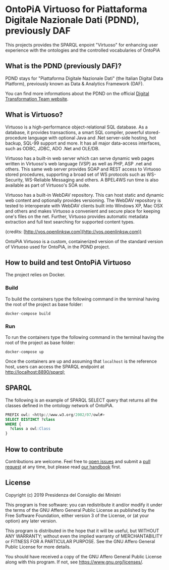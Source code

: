 # OntoPiA Virtuoso for Piattaforma Digitale Nazionale Dati (PDND), previously DAF

This projects provides the SPARQL enpoint "Virtuoso" for enhancing user experience with the ontologies and the controlled vocabularies of OntoPiA

## What is the PDND (previously DAF)?

PDND stays for "Piattaforma Digitale Nazionale Dati" (the Italian Digital Data Platform), previously known as Data & Analytics Framework (DAF).

You can find more informations about the PDND on the official [Digital Transformation Team website](https://teamdigitale.governo.it/it/projects/daf.htm).

## What is Virtuoso?

Virtuoso is a high-performance object-relational SQL database. As a database, it provides transactions, a smart SQL compiler, powerful stored-procedure language with optional Java and .Net server-side hosting, hot backup, SQL-99 support and more. It has all major data-access interfaces, such as ODBC, JDBC, ADO .Net and OLE/DB.

Virtuoso has a built-in web server which can serve dynamic web pages written in Virtuoso's web language (VSP) as well as PHP, ASP .net and others. This same web server provides SOAP and REST access to Virtuoso stored procedures, supporting a broad set of WS protocols such as WS-Security, WS-Reliable Messaging and others. A BPEL4WS run time is also available as part of Virtuoso's SOA suite.

Virtuoso has a built-in WebDAV repository. This can host static and dynamic web content and optionally provides versioning. The WebDAV repository is tested to interoperate with WebDAV clients built into Windows XP, Mac OSX and others and makes Virtuoso a convenient and secure place for keeping one's files on the net. Further, Virtuoso provides automatic metadata extraction and full text searching for supported content types.

(credits: [http://vos.openlinksw.com](http://vos.openlinksw.com))

OntoPiA Virtuoso is a custom, containerized version of the standard version of Virtuoso used for OntoPiA, in the PDND project.

## How to build and test OntoPiA Virtuoso

The project relies on Docker.

### Build

To build the containers type the following command in the terminal having the root of the project as base folder:

```shell
docker-compose build
```

### Run

To run the containers type the following command in the terminal having the root of the project as base folder:

```shell
docker-compose up
```

Once the containers are up and assuming that `localhost` is the reference host, users can access the SPARQL endpoint at <http://localhost:8890/sparql;>

## SPARQL

The following is an example of SPARQL SELECT query that returns all the classes defined in the ontology network of OntoPiA.

```sql
PREFIX owl: <http://www.w3.org/2002/07/owl#>
SELECT DISTINCT ?class
WHERE {
  ?class a owl:Class
}
```

## How to contribute

Contributions are welcome. Feel free to [open issues](./issues) and submit a [pull request](./pulls) at any time, but please read [our handbook](https://github.com/teamdigitale/pdnd-handbook) first.

## License

Copyright (c) 2019 Presidenza del Consiglio dei Ministri

This program is free software: you can redistribute it and/or modify it under the terms of the GNU Affero General Public License as published by the Free Software Foundation, either version 3 of the License, or (at your option) any later version.

This program is distributed in the hope that it will be useful, but WITHOUT ANY WARRANTY; without even the implied warranty of MERCHANTABILITY or FITNESS FOR A PARTICULAR PURPOSE. See the GNU Affero General Public License for more details.

You should have received a copy of the GNU Affero General Public License along with this program.  If not, see <https://www.gnu.org/licenses/>.
